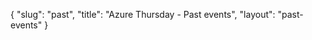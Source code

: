 {
    "slug": "past",
    "title": "Azure Thursday - Past events",
    "layout": "past-events"
 }
 
 
